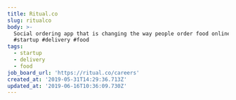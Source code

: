 ```yaml
---
title: Ritual.co
slug: ritualco
body: >-
  Social ordering app that is changing the way people order food online.
  #startup #delivery #food
tags:
  - startup
  - delivery
  - food
job_board_url: 'https://ritual.co/careers'
created_at: '2019-05-31T14:29:36.713Z'
updated_at: '2019-06-16T10:36:09.730Z'
---
```


